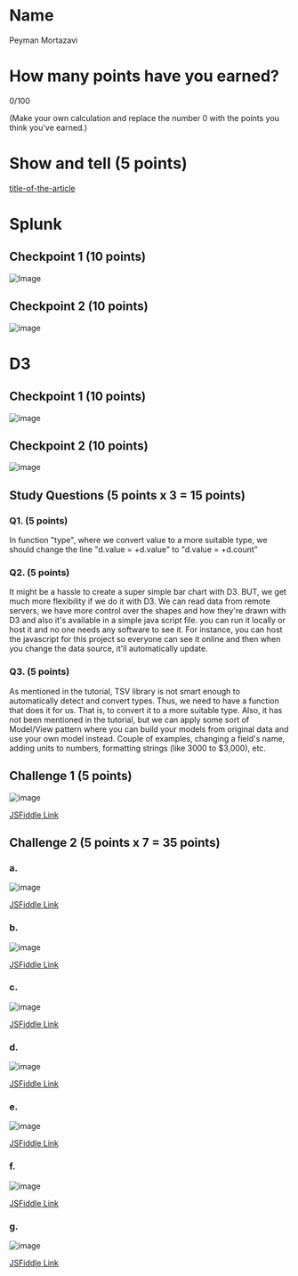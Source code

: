 # Name

Peyman Mortazavi

# How many points have you earned?

0/100

(Make your own calculation and replace the number 0 with the points you think you've earned.)

# Show and tell (5 points)

[title-of-the-article](http://link-to-an-interesting-news-article-about-big-data)

# Splunk

## Checkpoint 1 (10 points)

![Image](http://i.imgur.com/XgW9TDO.jpg)

## Checkpoint 2 (10 points)

![image](http://i.imgur.com/d8qSIMV.jpg)

# D3

## Checkpoint 1 (10 points)

![image](http://i.imgur.com/0hk3KNY.jpg)

## Checkpoint 2 (10 points)

![image](http://i.imgur.com/YIq56Xj.png)

## Study Questions (5 points x 3 = 15 points)

### Q1. (5 points)

In function "type", where we convert value to a more suitable type, we should change the line "d.value = +d.value" to "d.value = +d.count"

### Q2. (5 points)

It might be a hassle to create a super simple bar chart with D3. BUT, we get much more flexibility if we do it with D3. We can read data from remote servers, we have more control over the shapes and how they're drawn with D3 and also it's available in a simple java script file. you can run it locally or host it and no one needs any software to see it. For instance, you can host the javascript for this project so everyone can see it online and then when you change the data source, it'll automatically update.

### Q3. (5 points)

As mentioned in the tutorial, TSV library is not smart enough to automatically detect and convert types. Thus, we need to have a function that does it for us. That is, to convert it to a more suitable type. Also, it has not been mentioned in the tutorial, but we can apply some sort of Model/View pattern where you can build your models from original data and use your own model instead. Couple of examples, changing a field's name, adding units to numbers, formatting strings (like 3000 to $3,000), etc.


## Challenge 1 (5 points)

![image](http://i.imgur.com/ZZqEO9J.png)

[JSFiddle Link](http://jsfiddle.net/replace-this-path)

## Challenge 2 (5 points x 7 = 35 points)

### a. 

![image](image.png?raw=true)

[JSFiddle Link](http://jsfiddle.net/replace-this-path)

### b.

![image](image.png?raw=true)

[JSFiddle Link](http://jsfiddle.net/replace-this-path)

### c.

![image](image.png?raw=true)

[JSFiddle Link](http://jsfiddle.net/replace-this-path)

### d.

![image](image.png?raw=true)

[JSFiddle Link](http://jsfiddle.net/replace-this-path)

### e.

![image](image.png?raw=true)

[JSFiddle Link](http://jsfiddle.net/replace-this-path)

### f.

![image](image.png?raw=true)

[JSFiddle Link](http://jsfiddle.net/replace-this-path)


### g.

![image](image.png?raw=true)

[JSFiddle Link](http://jsfiddle.net/replace-this-path)

